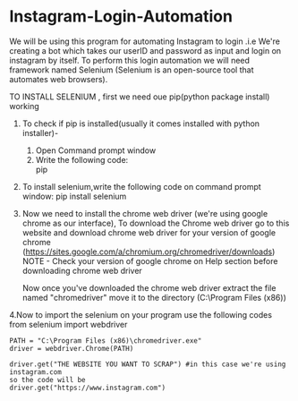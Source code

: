 # Instagram-Login-Automation
 We will be using this program for automating Instagram to login .i.e We're creating a bot which takes our userID and password as input and login on instagram by itself.
 To perform this login automation we will need framework named Selenium (Selenium is an open-source tool that automates web browsers).
 
 TO INSTALL SELENIUM , first we need oue pip(python package install) working
 
 1. To check if pip is installed(usually it comes installed with python installer)-
      1. Open Command prompt window
      2. Write the following code:  
         pip
         
 2. To install selenium,write the following code on command prompt window: 
        pip install selenium
        
 3. Now we need to install the chrome web driver (we're using google chrome as our interface), To download the Chrome web driver
    go to this website and download chrome web driver for your version of google chrome (https://sites.google.com/a/chromium.org/chromedriver/downloads)
    NOTE - Check your version of google chrome on Help section before downloading chrome web driver
    
    Now once you've downloaded the chrome web driver extract the file named "chromedriver" move it to the directory (C:\Program Files (x86))
    
 4.Now to import the selenium on your program use the following codes
    from selenium import webdriver
    
    PATH = "C:\Program Files (x86)\chromedriver.exe"
    driver = webdriver.Chrome(PATH)
    
    driver.get("THE WEBSITE YOU WANT TO SCRAP") #in this case we're using instagram.com
    so the code will be
    driver.get("https://www.instagram.com")
         
 
